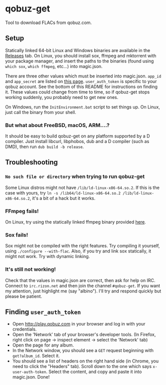 # qobuz-get

Tool to download FLACs from qobuz.com.

## Setup

Statically linked 64-bit Linux and Windows binaries are available in the [Releases](https://git.fuwafuwa.moe/albino/qobuz-get/releases) tab. On Linux, you should install sox, ffmpeg and mktorrent with your package manager, and insert the paths to the binaries (found using `which sox`, `which ffmpeg`, etc...) into magic.json.

There are three other values which must be inserted into magic.json. `app_id` and `app_secret` are listed on [this page](http://shell.cyberia.is/~albino/qobuz-creds.html). `user_auth_token` is specific to your qobuz account. See the bottom of this README for instructions on finding it. These values could change from time to time, so if qobuz-get stops working suddenly, you probably need to get new ones.

On Windows, run the `InitEnvironment.bat` script to set things up. On Linux, just call the binary from your shell.

### But what about FreeBSD, macOS, ARM....?

It should be easy to build qobuz-get on any platform supported by a D compiler. Just install libcurl, libphobos, dub and a D compiler (such as DMD), then run `dub build -b release`.

## Troubleshooting

### `No such file or directory` when trying to run qobuz-get

Some Linux distros might not have `/lib/ld-linux-x86-64.so.2`. If this is the case with yours, try `ln -s /lib64/ld-linux-x86-64.so.2 /lib/ld-linux-x86-64.so.2`, it's a bit of a hack but it works.

### FFmpeg fails!

On Linux, try using the statically linked ffmpeg binary provided [here](https://shell.cyberia.is/~albino/ffmpeg).

### Sox fails!

Sox might not be compiled with the right features. Try compiling it yourself, using `./configure --with-flac`. Also, if you try and link sox statically, it might not work. Try with dynamic linking.

### It's still not working!

Check that the values in magic.json are correct, then ask for help on IRC. Connect to `irc.rizon.net` and then join the channel `#qobuz-get`. If you want my attention, just highlight me (say "albino"). I'll try and respond quickly but please be patient.

## Finding `user_auth_token`

 * Open http://play.qobuz.com in your browser and log in with your credentials.
 * Open the 'Network' tab of your browser's developer tools. (In Firefox, right click on page -> inspect element -> select the 'Network' tab)
 * Open the page for any album.
 * In the Network window, you should see a `GET` request beginning with `get?album_id`. Select it.
 * You should see a list of headers on the right hand side (in Chrome, you need to click the "Headers" tab). Scroll down to the one which says `x-user-auth-token`. Select the content, and copy and paste it into magic.json. Done!

